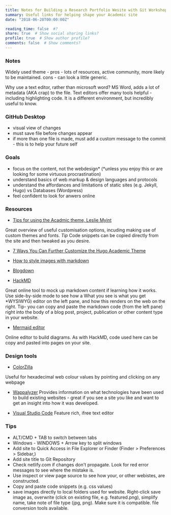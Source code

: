 ```yaml
---
title: Notes for Building a Research Portfolio Wesite with Git Workshops
summary: Useful links for helping shape your Academic site
date: "2018-06-28T00:00:00Z"

reading_time: false  #?
share: true  # Show social sharing links?
profile: true  # Show author profile?
comments: false  # Show comments?
---
```

### Notes

Widely used theme - pros - lots of resources, active community, more likely to be maintained. cons - can look a little generic.

Why use a text editor, rather than microsoft word? MS Word, adds a lot of metadata (AKA crap) to the file. Text editors offer many tools helpful - including highlighting code. It is a different environment, but incredibly useful to know.

### GitHub Desktop
- visual view of changes
- must save file before changes appear
- if more than one file is made, must add a custom message to the commit - this is to help your future self

### Goals
- focus on the content, not the webdesign* (*unless you enjoy this or are looking for some virtuous procrastination)
- understand basics of web markup & design languages and protocols
- understand the affordances and limitations of static sites (e.g. Jekyll, Hugo) vs Databases (Wordpress)
- feel confident to look for anwers online

### Resources


- [Tips for using the Acadmic theme, Leslie Myint](https://lmyint.github.io/post/hugo-academic-tips/) 

Great overview of useful customisation options, incuding making use of custom themes and fonts. *Tip* Code snippets can be copied directly from the site and then tweaked as you desire.

- [7 Ways You Can Further Customize the Hugo Academic Theme](https://isabella-b.com/blog/hugo-academic-customization/)

- [How to style images with markdown](https://www.xaprb.com/blog/how-to-style-images-with-markdown/)

- [Blogdown](https://evamaerey.github.io/what_how_guides/academic_website_w_blogdown)

- [HackMD](https://hackmd.io/) 

Great online tool to mock up markdown content if learning how it works. Use side-by-side mode to see how a What you see is what you get *WYSIWYG) editor on the left pane, and how this renders on the web on the right. Tip- you can copy and paste the markdown code (from the left pane) right into the body of a blog post, project, publication or other content type in your website. 

- [Mermaid editor](https://mermaid-js.github.io/mermaid-live-editor/) 

Online editor to build diagrams. As with HackMD, code used here can be copy and pasted into pages on your site. 

### Design tools

- [ColorZilla](https://chrome.google.com/webstore/detail/colorzilla/bhlhnicpbhignbdhedgjhgdocnmhomnp?hl=en) 

Useful for hexadecimal web colour values by pointing and clicking on any webpage 

- [Wappalyzer](https://www.wappalyzer.com/) 
Provides information on what technologies have been used to build existing websites - great if you see a site you like and want to get an insight into how it was developed.

- [Visual Studio Code](https://code.visualstudio.com/shortcuts/keyboard-shortcuts-windows.pdf "Link to VS Code short Cuts") 
Feature rich, ifree text editor

### Tips
- ALT/CMD + TAB to switch between tabs
- Windows - WINDOWS + Arrow key to split windows
- Add site to Quick Access in File Explorer or Finder (Finder > Preferences > Sidebar,)
- Add site title to Git Repository
- Check netlify.com if changes don't propagate. Look for red error messages to see where the mistake is.
- Use inspect or view page source to see how your, or other webistes, are constructed. 
- Copy and paste code snippets  (e.g. css values)
- save images directly to local folders used for website. Right-click save image as, overwrite (click on existing file, e.g. featured.png), simplify name, take note of file type (jpg, png). Make sure it is compatible. file conversion tools available.


